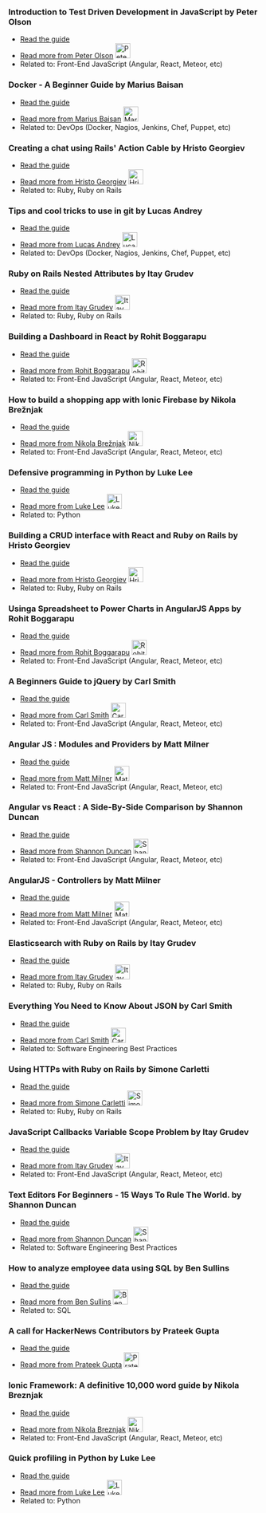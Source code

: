 ### Introduction to Test Driven Development in JavaScript by Peter Olson
- [Read the guide](http://tutorials.pluralsight.com/front-end-javascript/introduction-to-test-driven-development-in-javascript)
- [Read more from Peter Olson](http://tutorials.pluralsight.com/author/peterolson) <img src="https://avatars.githubusercontent.com/u/920512?v=3" width="30" height="30" alt="Peter Olson" />
- Related to: Front-End JavaScript (Angular, React, Meteor, etc)

### Docker - A Beginner Guide by Marius Baisan
- [Read the guide](http://tutorials.pluralsight.com/devops/docker-a-beginner-guide)
- [Read more from Marius Baisan](http://tutorials.pluralsight.com/author/mariobyn) <img src="https://avatars.githubusercontent.com/u/4470735?v=3" width="30" height="30" alt="Marius Baisan" />
- Related to: DevOps (Docker, Nagios, Jenkins, Chef, Puppet, etc)

### Creating a chat using Rails' Action Cable by Hristo Georgiev
- [Read the guide](http://tutorials.pluralsight.com/ruby-ruby-on-rails/creating-a-chat-using-rails-action-cable)
- [Read more from Hristo Georgiev](http://tutorials.pluralsight.com/author/Kaizeras) <img src="https://avatars.githubusercontent.com/u/6340189?v=3" width="30" height="30" alt="Hristo Georgiev" />
- Related to: Ruby, Ruby on Rails

### Tips and cool tricks to use in git by Lucas Andrey
- [Read the guide](http://tutorials.pluralsight.com/devops/tips-and-cool-tricks-to-use-in-git)
- [Read more from Lucas Andrey](http://tutorials.pluralsight.com/author/andreybleme) <img src="https://avatars.githubusercontent.com/u/5385383?v=3" width="30" height="30" alt="Lucas Andrey" />
- Related to: DevOps (Docker, Nagios, Jenkins, Chef, Puppet, etc)

### Ruby on Rails Nested Attributes by Itay Grudev
- [Read the guide](http://tutorials.pluralsight.com/ruby-ruby-on-rails/ruby-on-rails-nested-attributes)
- [Read more from Itay Grudev](http://tutorials.pluralsight.com/author/itay-grudev) <img src="https://avatars.githubusercontent.com/u/2123767?v=3" width="30" height="30" alt="Itay Grudev" />
- Related to: Ruby, Ruby on Rails

### Building a Dashboard in React by Rohit Boggarapu
- [Read the guide](http://tutorials.pluralsight.com/front-end-javascript/building-a-dashboard-in-react)
- [Read more from Rohit Boggarapu](http://tutorials.pluralsight.com/author/rohitb4) <img src="https://avatars.githubusercontent.com/u/6358889?v=3" width="30" height="30" alt="Rohit Boggarapu" />
- Related to: Front-End JavaScript (Angular, React, Meteor, etc)

### How to build a shopping app with Ionic Firebase by Nikola Brežnjak
- [Read the guide](/review/how-to-build-a-shopping-app-with-ionic-firebase)
- [Read more from Nikola Brežnjak](/user/Hitman666) <img src="https://avatars.githubusercontent.com/u/1001064?v=3" width="30" height="30" alt="Nikola Brežnjak" />
- Related to: Front-End JavaScript (Angular, React, Meteor, etc)

### Defensive programming in Python by Luke Lee
- [Read the guide](http://tutorials.pluralsight.com/python/defensive-programming-in-python)
- [Read more from Luke Lee](http://tutorials.pluralsight.com/author/durden) <img src="https://avatars.githubusercontent.com/u/58063?v=3" width="30" height="30" alt="Luke Lee" />
- Related to: Python

### Building a CRUD interface with React and Ruby on Rails by Hristo Georgiev
- [Read the guide](http://tutorials.pluralsight.com/ruby-ruby-on-rails/building-a-crud-interface-with-react-and-ruby-on-rails)
- [Read more from Hristo Georgiev](http://tutorials.pluralsight.com/user/Kaizeras) <img src="https://avatars.githubusercontent.com/u/6340189?v=3" width="30" height="30" alt="Hristo Georgiev" />
- Related to: Ruby, Ruby on Rails

### Using ​a Spreadsheet​ ​to Power Charts in AngularJS Apps by Rohit Boggarapu
- [Read the guide](http://tutorials.pluralsight.com/review/using-a-spreadsheet-to-power-charts-in-angularjs-apps)
- [Read more from Rohit Boggarapu](http://tutorials.pluralsight.com/user/rohitb4) <img src="https://avatars.githubusercontent.com/u/6358889?v=3" width="30" height="30" alt="Rohit Boggarapu" />
- Related to: Front-End JavaScript (Angular, React, Meteor, etc)

### A Beginners Guide to jQuery by Carl Smith
- [Read the guide](http://tutorials.pluralsight.com/review/a-beginners-guide-to-jquery)
- [Read more from Carl Smith](http://tutorials.pluralsight.com/user/carlsmith) <img src="https://avatars.githubusercontent.com/u/7561668?v=3" width="30" height="30" alt="Carl Smith" />
- Related to: Front-End JavaScript (Angular, React, Meteor, etc)

### Angular JS : Modules and Providers by Matt Milner
- [Read the guide](http://tutorials.pluralsight.com/review/angular-js-modules-and-providers)
- [Read more from Matt Milner](http://tutorials.pluralsight.com/user/mnmilner) <img src="https://avatars3.githubusercontent.com/u/2028582?v=3" width="30" height="30" alt="Matt Milner" />
- Related to: Front-End JavaScript (Angular, React, Meteor, etc)

### Angular vs React : A Side-By-Side Comparison by Shannon Duncan
- [Read the guide](http://tutorials.pluralsight.com/review/angular-vs-react-a-side-by-side-comparison)
- [Read more from Shannon Duncan](http://tutorials.pluralsight.com/user/shadowcodex) <img src="https://avatars.githubusercontent.com/u/1348053?v=3" width="30" height="30" alt="Shannon Duncan" />
- Related to: Front-End JavaScript (Angular, React, Meteor, etc)

### AngularJS - Controllers by Matt Milner
- [Read the guide](http://tutorials.pluralsight.com/review/angularjs-controllers)
- [Read more from Matt Milner](http://tutorials.pluralsight.com/user/mnmilner) <img src="https://avatars3.githubusercontent.com/u/2028582?v=3" width="30" height="30" alt="Matt Milner" />
- Related to: Front-End JavaScript (Angular, React, Meteor, etc)

### Elasticsearch with Ruby on Rails by Itay Grudev
- [Read the guide](http://tutorials.pluralsight.com/review/elasticsearch-with-ruby-on-rails)
- [Read more from Itay Grudev](http://tutorials.pluralsight.com/user/itay-grudev) <img src="https://avatars.githubusercontent.com/u/2123767?v=3" width="30" height="30" alt="Itay Grudev" />
- Related to: Ruby, Ruby on Rails

### Everything You Need to Know About JSON by Carl Smith
- [Read the guide](http://tutorials.pluralsight.com/review/everything-you-need-to-know-about-json)
- [Read more from Carl Smith](http://tutorials.pluralsight.com/user/carlsmith) <img src="https://avatars.githubusercontent.com/u/7561668?v=3" width="30" height="30" alt="Carl Smith" />
- Related to: Software Engineering Best Practices

### Using HTTPs with Ruby on Rails by Simone Carletti
- [Read the guide](http://tutorials.pluralsight.com/review/using-https-with-ruby-on-rails)
- [Read more from Simone Carletti](http://tutorials.pluralsight.com/user/weppos) <img src="https://avatars3.githubusercontent.com/u/5387?v=3" width="30" height="30" alt="Simone Carletti" />
- Related to: Ruby, Ruby on Rails

### JavaScript Callbacks Variable Scope Problem by Itay Grudev
- [Read the guide](http://tutorials.pluralsight.com/review/javascript-callbacks-variable-scope-problem)
- [Read more from Itay Grudev](http://tutorials.pluralsight.com/user/itay-grudev) <img src="https://avatars.githubusercontent.com/u/2123767?v=3" width="30" height="30" alt="Itay Grudev" />
- Related to: Front-End JavaScript (Angular, React, Meteor, etc)

### Text Editors For Beginners - 15 Ways To Rule The World. by Shannon Duncan
- [Read the guide](http://tutorials.pluralsight.com/review/text-editors-for-beginners-15-ways-to-rule-the-world)
- [Read more from Shannon Duncan](http://tutorials.pluralsight.com/user/shadowcodex) <img src="https://avatars.githubusercontent.com/u/1348053?v=3" width="30" height="30" alt="Shannon Duncan" />
- Related to: Software Engineering Best Practices

### How to analyze employee data using SQL by Ben Sullins
- [Read the guide](http://tutorials.pluralsight.com/review/how-to-analyze-employee-data-using-sql)
- [Read more from Ben Sullins](http://tutorials.pluralsight.com/user/bsullins) <img src="https://avatars.githubusercontent.com/u/3732908?v=3" width="30" height="30" alt="Ben Sullins" />
- Related to: SQL

### A call for HackerNews Contributors by Prateek Gupta
- [Read the guide](http://tutorials.pluralsight.com/review/a-call-for-hackernews-contributors)
- [Read more from Prateek Gupta](http://tutorials.pluralsight.com/user/prtkgpt) <img src="https://avatars1.githubusercontent.com/u/2454349?v=3" width="30" height="30" alt="Prateek Gupta" />

### Ionic Framework: A definitive 10,000 word guide by Nikola Breznjak
- [Read the guide](http://tutorials.pluralsight.com/review/ionic-framework-a-definitive-10-000-word-guide)
- [Read more from Nikola Breznjak](http://tutorials.pluralsight.com/user/Hitman666) <img src="https://avatars.githubusercontent.com/u/1001064?v=3&" width="30" height="30" alt="Nikola Breznjak" />
- Related to: Front-End JavaScript (Angular, React, Meteor, etc)

### Quick profiling in Python by Luke Lee
- [Read the guide](http://tutorials.pluralsight.com/review/quick-profiling-in-python)
- [Read more from Luke Lee](http://tutorials.pluralsight.com/user/durden) <img src="https://avatars.githubusercontent.com/u/58063?v=3" width="30" height="30" alt="Luke Lee" />
- Related to: Python
